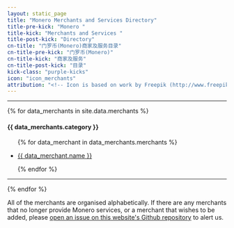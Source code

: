 ```yaml
---
layout: static_page
title: "Monero Merchants and Services Directory"
title-pre-kick: "Monero "
title-kick: "Merchants and Services "
title-post-kick: "Directory"
cn-title: "门罗币(Monero)商家及服务目录"
cn-title-pre-kick: "门罗币(Monero)"
cn-title-kick: "商家及服务"
cn-title-post-kick: "目录"
kick-class: "purple-kicks"
icon: "icon_merchants"
attribution: "<!-- Icon is based on work by Freepik (http://www.freepik.com) and is licensed under Creative Commons BY 3.0 -->"
---
```


---

<div class="row">

{% for data_merchants in site.data.merchants %}

<div class="col-lg-4">

<h4 class="text-center">{{ data_merchants.category }}</h4>

<ul>

{% for data_merchant in data_merchants.merchants %}

<li><a href="{{ data_merchant.url }}">{{ data_merchant.name }}</a></li>

{% endfor %}

</ul>
<hr>
</div>

{% endfor %}

</div>

All of the merchants are organised alphabetically. If there are any merchants that no longer provide Monero services, or a merchant that wishes to be added, please [open an issue on this website's Github repository](https://github.com/monero-project/monero-site/issues) to alert us.
